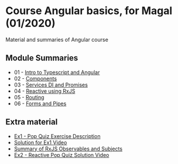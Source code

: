 # Course Angular basics, for Magal (01/2020)
Material and summaries of Angular course

## Module Summaries
* 01 - [Intro to Typescript and Angular](https://github.com/kobi2294/Course-012020-Magal-Angular/wiki/Module-01-Typescript-and-introduction-to-Angular)
* 02 - [Components](https://github.com/kobi2294/Course-012020-Magal-Angular/wiki/Module-02-Components)
* 03 - [Services DI and Promises](https://github.com/kobi2294/Course-012020-Magal-Angular/wiki/Module-03-Services)
* 04 - [Reactive using RxJS](https://github.com/kobi2294/Course-012020-Magal-Angular/wiki/Module-04-RxJS)
* 05 - [Routing](https://github.com/kobi2294/Course-012020-Magal-Angular/wiki/Module-05---Routing)
* 06 - [Forms and Pipes](https://github.com/kobi2294/Course-012020-Magal-Angular/wiki/Module-06-Reactive-Forms)

## Extra material
* [Ex1 - Pop Quiz Exercise Description](https://www.dropbox.com/s/rkhx8ge3lj5um6t/Description.pptx?dl=0)
* [Solution for Ex1 Video](https://www.dropbox.com/sh/u85eb7n3tyygti7/AACnAOuLR4FlaGbr5wJJElmLa?dl=0)
* [Summary of RxJS Observables and Subjects](https://www.dropbox.com/s/05vsshf61oh5p1y/Reactive%20X.mp4?dl=0)
* [Ex2 - Reactive Pop Quiz Solution Video](https://www.dropbox.com/s/n9502wwpvlmrgbr/reactive%20pop%20quiz%20solution.mp4?dl=0)
